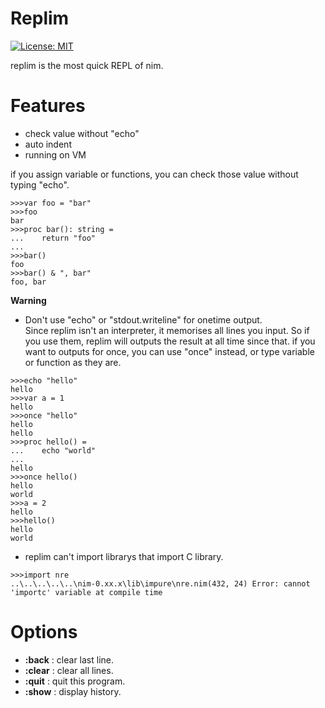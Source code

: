 # Replim
[![License: MIT](https://img.shields.io/badge/License-MIT-yellow.svg)](https://opensource.org/licenses/MIT)

replim is the most quick REPL of nim.

# Features

- check value without "echo"
- auto indent
- running on VM

if you assign variable or functions,
you can check those value without typing "echo".

```
>>>var foo = "bar"
>>>foo
bar
>>>proc bar(): string =
...    return "foo"
...
>>>bar()
foo
>>>bar() & ", bar"
foo, bar
```

**Warning**

- Don't use "echo" or "stdout.writeline" for onetime output.  
Since replim isn't an interpreter, it memorises all lines you input. So if you use them, replim will  outputs the result at all time since that.
if you want to outputs for once, you can use "once" instead, or type variable or function as they are.

```
>>>echo "hello"
hello
>>>var a = 1
hello
>>>once "hello"
hello
hello
>>>proc hello() =
...    echo "world"
...
hello
>>>once hello()
hello
world
>>>a = 2
hello
>>>hello()
hello
world
```

- replim can't import librarys that import C library.

```
>>>import nre
..\..\..\..\..\nim-0.xx.x\lib\impure\nre.nim(432, 24) Error: cannot 'importc' variable at compile time
```

# Options

- **:back** : clear last line.
- **:clear** : clear all lines.
- **:quit** : quit this program.
- **:show** : display history.